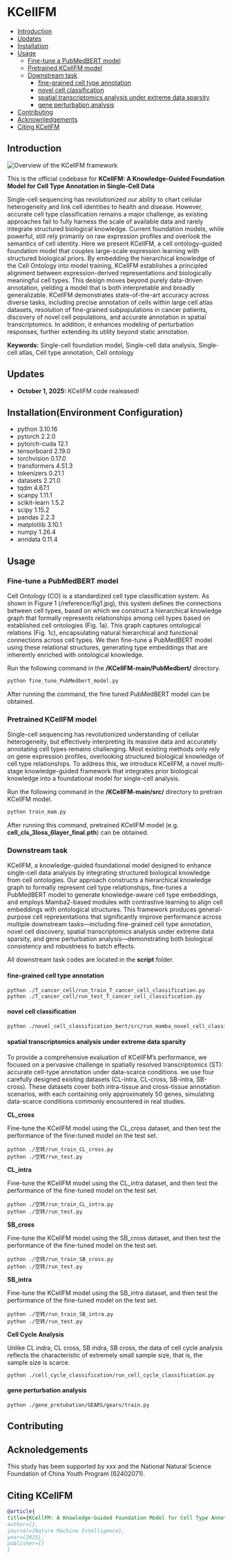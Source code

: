 # KCellFM

* [Introduction](#introduction)
* [Updates](#updates)
* [Installation](#installationenvironment-configuration)
* [Usage](#usage)
  * [Fine-tune a PubMedBERT model](#fine-tune-a-pubmedbert-model) 
  * [Pretrained KCellFM model](#pretrained-kcellfm-model)
  * [Downstream task](#downstream-task)
    * [fine-grained cell type annotation](#fine-grained-cell-type-annotation)
    * [novel cell classification](#novel-cell-classification)
    * [spatial transcriptomics analysis under extreme data sparsity](#spatial-transcriptomics-analysis-under-extreme-data-sparsity)
    * [gene perturbation analysis](#gene-perturbation-analysis)
* [Contributing](#contributing)
* [Acknownledgements](#acknoledgements)
* [Citing KCellFM](#citing-kcellfm)

## Introduction
![Overview of the KCellFM framework](fig1.png)

This is the official codebase for **KCellFM: A Knowledge-Guided Foundation Model for Cell Type Annotation in Single-Cell Data**

Single-cell sequencing has revolutionized our ability to chart cellular heterogeneity and link cell identities to health 
and disease. However, accurate cell type classification remains a major challenge, as existing approaches fail to fully harness
the scale of available data and rarely integrate structured biological knowledge. Current foundation models, while powerful, 
still rely primarily on raw expression profiles and overlook the semantics of cell identity. Here we present KCellFM, a
cell ontology–guided foundation model that couples large-scale expression learning with structured biological priors. By 
embedding the hierarchical knowledge of the Cell Ontology into model training, KCellFM establishes a principled alignment 
between expression-derived representations and biologically meaningful cell types. This design moves beyond purely data-driven 
annotation, yielding a model that is both interpretable and broadly generalizable. KCellFM demonstrates state-of-the-art accuracy 
across diverse tasks, including precise annotation of cells within large cell atlas datasets, resolution of fine-grained subpopulations 
in cancer patients, discovery of novel cell populations, and accurate annotation in spatial transcriptomics. In addition, 
it enhances modeling of perturbation responses, further extending its utility beyond static annotation.

**Keywords:** Single-cell foundation model, Single-cell data analysis, Single-cell atlas, Cell type annotation, Cell ontology

## Updates
* **October 1, 2025:** KCellFM code realeased!

## Installation(Environment Configuration)
* python 3.10.16
* pytorch 2.2.0
* pytorch-cuda 12.1
* tensorboard 2.19.0
* torchvision 0.17.0
* transformers 4.51.3
* tokenizers 0.21.1
* datasets 2.21.0
* tqdm 4.67.1
* scanpy 1.11.1
* scikit-learn 1.5.2
* scipy 1.15.2
* pandas 2.2.3
* matplotlib 3.10.1
* numpy 1.26.4
* anndata 0.11.4

## Usage

### Fine-tune a PubMedBERT model
Cell Ontology (CO) is a standardized cell type classification system. As shown in Figure 1 (/reference/fig1.jpg), this system 
defines the connections between cell types, based on which we construct a hierarchical knowledge graph that formally represents 
relationships among cell types based on established cell ontologies (Fig. 1a). This graph captures ontological relations (Fig. 1c), 
encapsulating natural hierarchical and functional connections across cell types. We then fine-tune a PubMedBERT model using
these relational structures, generating type embeddings that are inherently enriched with ontological knowledge.

Run the following command in the **/KCellFM-main/PubMedbert/** directory.
```bash
python fine_tune_PubMedbert_model.py
```
After running the command, the fine tuned PubMedBERT model can be obtained.

### Pretrained KCellFM model

Single-cell sequencing has revolutionized understanding of cellular heterogeneity, but effectively interpreting its massive 
data and accurately annotating cell types remains challenging. Most existing methods only rely on gene expression profiles, 
overlooking structured biological knowledge of cell type relationships. To address this, we introduce KCellFM, a novel multi-stage 
knowledge-guided framework that integrates prior biological knowledge into a foundational model for single-cell analysis.

Run the following command in the **/KCellFM-main/src/** directory to pretrain KCellFM model.

```bash
python train_mam.py
```
After running this command, pretrained KCellFM model (e.g. **cell_cls_3loss_6layer_final.pth**) can be obtained.

### Downstream task
KCellFM, a knowledge-guided foundational model designed to enhance single-cell data analysis by integrating structured biological 
knowledge from cell ontologies. Our approach constructs a hierarchical knowledge graph to formally represent cell type relationships, 
fine-tunes a PubMedBERT model to generate knowledge-aware cell type embeddings, and employs Mamba2-based modules with contrastive 
learning to align cell embeddings with ontological structures. This framework produces general-purpose cell representations that 
significantly improve performance across multiple downstream tasks—including fine-grained cell type annotation, novel cell discovery, 
spatial transcriptomics analysis under extreme data sparsity, and gene perturbation analysis—demonstrating both biological consistency 
and robustness to batch effects.

All downstream task codes are located in the **script** folder.

#### fine-grained cell type annotation
```angular2html
python ./T_cancer_cell/run_train_T_cancer_cell_classification.py
python ./T_cancer_cell/run_test_T_cancer_cell_classification.py
```

#### novel cell classification
```bash
python ./novel_cell_classification_bert/src/run_mamba_novel_cell_classification_difficulty.py
```

#### spatial transcriptomics analysis under extreme data sparsity
To provide a comprehensive evaluation of KCellFM’s performance, we focused on a pervasive challenge in spatially resolved 
transcriptomics (ST): accurate cell-type annotation under data-scarce conditions. we use four carefully designed existing 
datasets (CL-intra, CL-cross, SB-intra, SB-cross). These datasets cover both intra-tissue and cross-tissue annotation scenarios, 
with each containing only approximately 50 genes, simulating data-scarce conditions commonly encountered in real studies.

**CL_cross**

Fine-tune the KCellFM model using the CL_cross dataset, and then test the performance of the fine-tuned model on the test set.

```angular2html
python ./空转/run_train_CL_cross.py
python ./空转/run_test.py
```

**CL_intra**

Fine-tune the KCellFM model using the CL_intra dataset, and then test the performance of the fine-tuned model on the test set.

```angular2html
python ./空转/run_train_CL_intra.py
python ./空转/run_test.py
```

**SB_cross**

Fine-tune the KCellFM model using the SB_cross dataset, and then test the performance of the fine-tuned model on the test set.

```angular2html
python ./空转/run_train_SB_cross.py
python ./空转/run_test.py
```

**SB_intra**

Fine-tune the KCellFM model using the SB_intra dataset, and then test the performance of the fine-tuned model on the test set.

```angular2html
python ./空转/run_train_SB_intra.py
python ./空转/run_test.py
```

**Cell Cycle Analysis**

Unlike CL indra, CL cross, SB indra, SB cross, the data of cell cycle analysis reflects the characteristic of extremely 
small sample size, that is, the sample size is scarce.
```angular2html
python ./cell_cycle_classification/run_cell_cycle_classification.py
```

#### gene perturbation analysis
```angular2html
python ./gene_pretubation/GEARS/gears/train.py
```

## Contributing

## Acknoledgements

This study has been supported by xxx and the National Natural Science Foundation of China Youth Program (62402071).


## Citing KCellFM

```bibtex
@article{
title={KCellFM: A Knowledge-Guided Foundation Model for Cell Type Annotation in Single-Cell Data},
author={},
journal={Nature Machine Intelligence},
year={2025},
publisher={}
}
```